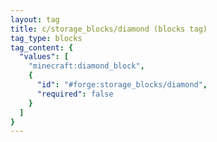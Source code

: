```yaml
---
layout: tag
title: c/storage_blocks/diamond (blocks tag)
tag_type: blocks
tag_content: {
  "values": [
    "minecraft:diamond_block",
    {
      "id": "#forge:storage_blocks/diamond",
      "required": false
    }
  ]
}
---
```

